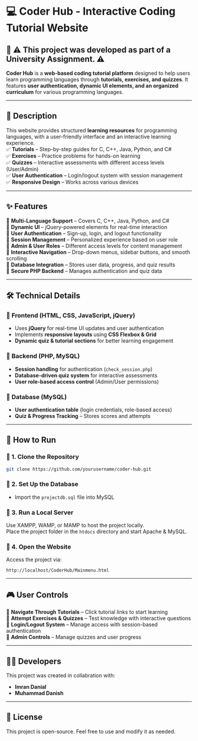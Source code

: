 # 💻 Coder Hub - Interactive Coding Tutorial Website  

## 📌 **⚠️ This project was developed as part of a University Assignment. ⚠️**  
**Coder Hub** is a **web-based coding tutorial platform** designed to help users learn programming languages through **tutorials, exercises, and quizzes**. It features **user authentication, dynamic UI elements, and an organized curriculum** for various programming languages.  

---

## 📌 Description  
This website provides structured **learning resources** for programming languages, with a user-friendly interface and an interactive learning experience.  
✅ **Tutorials** – Step-by-step guides for C, C++, Java, Python, and C#  
✅ **Exercises** – Practice problems for hands-on learning  
✅ **Quizzes** – Interactive assessments with different access levels (User/Admin)  
✅ **User Authentication** – Login/logout system with session management  
✅ **Responsive Design** – Works across various devices  

---

## ✨ Features  
🔹 **Multi-Language Support** – Covers C, C++, Java, Python, and C#  
🔹 **Dynamic UI** – jQuery-powered elements for real-time interaction  
🔹 **User Authentication** – Sign-up, login, and logout functionality  
🔹 **Session Management** – Personalized experience based on user role  
🔹 **Admin & User Roles** – Different access levels for content management  
🔹 **Interactive Navigation** – Drop-down menus, sidebar buttons, and smooth scrolling  
🔹 **Database Integration** – Stores user data, progress, and quiz results  
🔹 **Secure PHP Backend** – Manages authentication and quiz data  

---

## 🛠️ Technical Details  
### 🔹 **Frontend (HTML, CSS, JavaScript, jQuery)**  
- Uses **jQuery** for real-time UI updates and user authentication  
- Implements **responsive layouts** using **CSS Flexbox & Grid**  
- **Dynamic quiz & tutorial sections** for better learning engagement  

### 🔹 **Backend (PHP, MySQL)**  
- **Session handling** for authentication (`check_session.php`)  
- **Database-driven quiz system** for interactive assessments  
- **User role-based access control** (Admin/User permissions)  

### 🔹 **Database (MySQL)**  
- **User authentication table** (login credentials, role-based access)  
- **Quiz & Progress Tracking** – Stores scores and attempts  

---

## 🚀 How to Run  
### 🔹 1. Clone the Repository  
```sh
git clone https://github.com/yourusername/coder-hub.git
```
### 🔹 2. Set Up the Database  
- Import the `projectdb.sql` file into MySQL  

### 🔹 3. Run a Local Server  
Use XAMPP, WAMP, or MAMP to host the project locally.  
Place the project folder in the `htdocs` directory and start Apache & MySQL.  

### 🔹 4. Open the Website  
Access the project via:  
```
http://localhost/CoderHub/Mainmenu.html
```

---

## 🎮 User Controls  
🎯 **Navigate Through Tutorials** – Click tutorial links to start learning  
🎯 **Attempt Exercises & Quizzes** – Test knowledge with interactive questions  
🎯 **Login/Logout System** – Manage access with session-based authentication  
🎯 **Admin Controls** – Manage quizzes and user progress  

---

## 👨‍💻 Developers  
This project was created in collabration with:  
- **Imran Danial**
- **Muhammad Danish**

---

## 📌 License  
This project is open-source. Feel free to use and modify it as needed.  
